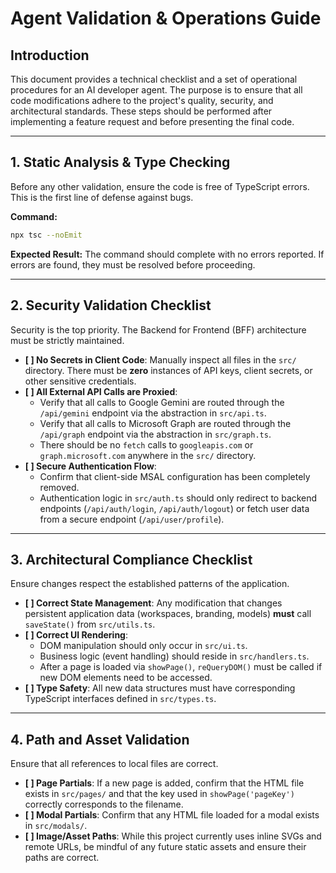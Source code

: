 # Agent Validation & Operations Guide

## Introduction

This document provides a technical checklist and a set of operational procedures for an AI developer agent. The purpose is to ensure that all code modifications adhere to the project's quality, security, and architectural standards. These steps should be performed after implementing a feature request and before presenting the final code.

---

## 1. Static Analysis & Type Checking

Before any other validation, ensure the code is free of TypeScript errors. This is the first line of defense against bugs.

**Command:**
```bash
npx tsc --noEmit
```

**Expected Result:** The command should complete with no errors reported. If errors are found, they must be resolved before proceeding.

---

## 2. Security Validation Checklist

Security is the top priority. The Backend for Frontend (BFF) architecture must be strictly maintained.

-   **[ ] No Secrets in Client Code**: Manually inspect all files in the `src/` directory. There must be **zero** instances of API keys, client secrets, or other sensitive credentials.
-   **[ ] All External API Calls are Proxied**:
    -   Verify that all calls to Google Gemini are routed through the `/api/gemini` endpoint via the abstraction in `src/api.ts`.
    -   Verify that all calls to Microsoft Graph are routed through the `/api/graph` endpoint via the abstraction in `src/graph.ts`.
    -   There should be no `fetch` calls to `googleapis.com` or `graph.microsoft.com` anywhere in the `src/` directory.
-   **[ ] Secure Authentication Flow**:
    -   Confirm that client-side MSAL configuration has been completely removed.
    -   Authentication logic in `src/auth.ts` should only redirect to backend endpoints (`/api/auth/login`, `/api/auth/logout`) or fetch user data from a secure endpoint (`/api/user/profile`).

---

## 3. Architectural Compliance Checklist

Ensure changes respect the established patterns of the application.

-   **[ ] Correct State Management**: Any modification that changes persistent application data (workspaces, branding, models) **must** call `saveState()` from `src/utils.ts`.
-   **[ ] Correct UI Rendering**:
    -   DOM manipulation should only occur in `src/ui.ts`.
    -   Business logic (event handling) should reside in `src/handlers.ts`.
    -   After a page is loaded via `showPage()`, `reQueryDOM()` must be called if new DOM elements need to be accessed.
-   **[ ] Type Safety**: All new data structures must have corresponding TypeScript interfaces defined in `src/types.ts`.

---

## 4. Path and Asset Validation

Ensure that all references to local files are correct.

-   **[ ] Page Partials**: If a new page is added, confirm that the HTML file exists in `src/pages/` and that the key used in `showPage('pageKey')` correctly corresponds to the filename.
-   **[ ] Modal Partials**: Confirm that any HTML file loaded for a modal exists in `src/modals/`.
-   **[ ] Image/Asset Paths**: While this project currently uses inline SVGs and remote URLs, be mindful of any future static assets and ensure their paths are correct.
